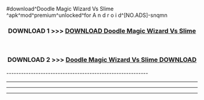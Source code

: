 #download^Doodle Magic Wizard Vs Slime ^apk^mod^premium^unlocked^for A n d r o i d^[NO.ADS]-snqmn



<div align="center">

<h3>DOWNLOAD 1 >>> <a href="https://runaway1.web.app/?sq=Doodle Magic Wizard Vs Slime ">DOWNLOAD Doodle Magic Wizard Vs Slime </a></h3><br>

<h3>DOWNLOAD 2 >>> <a href="https://runaway1.web.app/?sq=Doodle Magic Wizard Vs Slime ">Doodle Magic Wizard Vs Slime  DOWNLOAD </a></h3>

</div>
----------------------------------------------------------

----------------------------------------------------------

----------------------------------------------------------

----------------------------------------------------------



